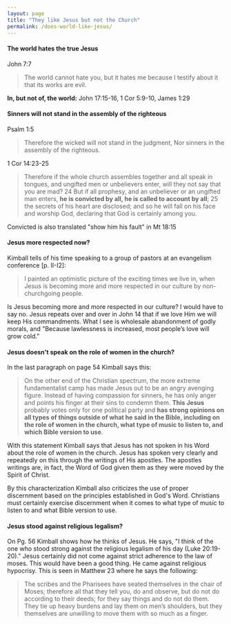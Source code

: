 ```yaml
---
layout: page
title: "They like Jesus but not the Church"
permalink: /does-world-like-jesus/
---
```


#### The world hates the true Jesus
John 7:7
> The world cannot hate you, but it hates me because I testify about it that its works are evil.

**In, but not of, the world:**
John 17:15-16, 1 Cor 5:9-10, James 1:29

#### Sinners will not stand in the assembly of the righteous
Psalm 1:5
> Therefore the wicked will not stand in the judgment,
Nor sinners in the assembly of the righteous.

1 Cor 14:23-25
> Therefore if the whole church assembles together and all speak in tongues, and ungifted men or unbelievers enter, will they not say that you are mad? 24 But if all prophesy, and an unbeliever or an ungifted man enters, **he is convicted by all, he is called to account by all**; 25 the secrets of his heart are disclosed; and so he will fall on his face and worship God, declaring that God is certainly among you.

Convicted is also translated "show him his fault" in Mt 18:15

#### Jesus more respected now?
Kimball tells of his time speaking to a group of pastors at an evangelism conference [p. II-I2]:

> I painted an optimistic picture of the exciting times we live in, when Jesus is becoming more and more respected in our culture by non-churchgoing people.

Is Jesus becoming more and more respected in our culture? I would have to say no. Jesus repeats over and over in John 14 that if we love Him we will keep His commandments. What I see is wholesale abandonment of godly morals, and "Because lawlessness is increased, most people’s love will grow cold."

#### Jesus doesn't speak on the role of women in the church?
In the last paragraph on page 54 Kimball says this:

> On the other end of the Christian spectrum, the more extreme fundamentalist camp has made Jesus out to be an angry avenging figure. Instead of having compassion for sinners, he has only anger and points his finger at their sins to condemn them. **This Jesus** probably votes only for one political party and **has strong opinions on all types of things outside of what he said in the Bible, including on the role of women in the church, what type of music to listen to, and which Bible version to use**.

With this statement Kimball says that Jesus has not spoken in his Word about the role of women in the church. Jesus has spoken very clearly and repeatedly on this through the writings of His apostles. The apostles writings are, in fact, the Word of God given them as they were moved by the Spirit of Christ.

By this characterization Kimball also criticizes the use of proper discernment based on the principles established in God's Word. Christians must certainly exercise discernment when it comes to what type of music to listen to and what Bible version to use.

#### Jesus stood against religious legalism?
On Pg. 56 Kimball shows how he thinks of Jesus. He says, "I think of the one who stood strong against the religious legalism of his day (Luke 20:19-20)." Jesus certainly did not come against strict adherence to the law of moses. This would have been a good thing. He came against religious hypocrisy. This is seen in Matthew 23 where he says the following:

> The scribes and the Pharisees have seated themselves in the chair of Moses; therefore all that they tell you, do and observe, but do not do according to their deeds; for they say things and do not do them. They tie up heavy burdens and lay them on men’s shoulders, but they themselves are unwilling to move them with so much as a finger.
